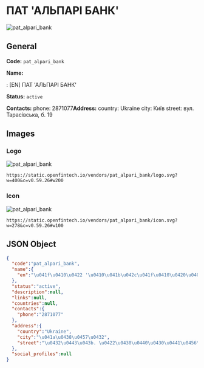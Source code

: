 
# ПАТ 'АЛЬПАРІ БАНК' 
![pat_alpari_bank](https://static.openfintech.io/vendors/pat_alpari_bank/logo.svg?w=400&c=v0.59.26#w200)  

## General 
 
**Code:** `pat_alpari_bank` 
 
**Name:** 
 
:	[EN] ПАТ 'АЛЬПАРІ БАНК' 
 
**Status:** `active` 
 
**Contacts:** 
phone: 2871077**Address:** 
country: Ukraine 
city: Київ 
street: вул. Тарасівська, б. 19 

## Images 

### Logo 
 
![pat_alpari_bank](https://static.openfintech.io/vendors/pat_alpari_bank/logo.svg?w=400&c=v0.59.26#w200)  

```
https://static.openfintech.io/vendors/pat_alpari_bank/logo.svg?w=400&c=v0.59.26#w200
```  

### Icon 
 
![pat_alpari_bank](https://static.openfintech.io/vendors/pat_alpari_bank/icon.svg?w=278&c=v0.59.26#w100)  

```
https://static.openfintech.io/vendors/pat_alpari_bank/icon.svg?w=278&c=v0.59.26#w100
```  

## JSON Object 

```json
{
  "code":"pat_alpari_bank",
  "name":{
    "en":"\u041f\u0410\u0422 '\u0410\u041b\u042c\u041f\u0410\u0420\u0406 \u0411\u0410\u041d\u041a'"
  },
  "status":"active",
  "description":null,
  "links":null,
  "countries":null,
  "contacts":{
    "phone":"2871077"
  },
  "address":{
    "country":"Ukraine",
    "city":"\u041a\u0438\u0457\u0432",
    "street":"\u0432\u0443\u043b. \u0422\u0430\u0440\u0430\u0441\u0456\u0432\u0441\u044c\u043a\u0430, \u0431. 19"
  },
  "social_profiles":null
}
```  
